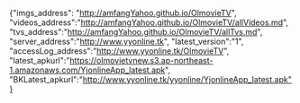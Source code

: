 {"imgs_address": "http://amfangYahoo.github.io/OlmovieTV", "videos_address":"http://amfangYahoo.github.io/OlmovieTV/allVideos.md", "tvs_address":"http://amfangYahoo.github.io/OlmovieTV/allTvs.md", "server_address":"http://www.yyonline.tk", "latest_version":"1", "accessLog_address":"http://www.yyonline.tk/OlmovieTV", "latest_apkurl":"https://olmovietvnew.s3.ap-northeast-1.amazonaws.com/YjonlineApp_latest.apk", "BKLatest_apkurl":"http://www.yyonline.tk/yyonline/YjonlineApp_latest.apk"}

